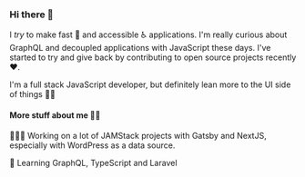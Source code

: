 ### Hi there 👋

I *try* to make fast 🚀 and accessible ♿️ applications. I'm really curious about GraphQL and decoupled applications with JavaScript these days. I've started to try and give back by contributing to open source projects recently ♥️.

I'm a full stack JavaScript developer, but definitely lean more to the UI side of things 💅🏽

#### More stuff about me 🏌️‍♂️
🚵🏾‍♂️ Working on a lot of JAMStack projects with Gatsby and NextJS, especially with WordPress as a data source.

📕 Learning GraphQL, TypeScript and Laravel


<!--
**jacobarriola/jacobarriola** is a ✨ _special_ ✨ repository because its `README.md` (this file) appears on your GitHub profile.

Here are some ideas to get you started:

- 🔭 I’m currently working on ...
- 🌱 I’m currently learning ...
- 👯 I’m looking to collaborate on ...
- 🤔 I’m looking for help with ...
- 💬 Ask me about ...
- 📫 How to reach me: ...
- 😄 Pronouns: ...
- ⚡ Fun fact: ...
-->
